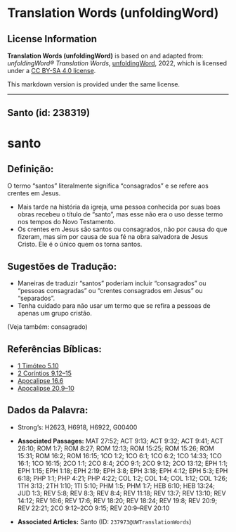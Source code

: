 # Translation Words (unfoldingWord)

## License Information

**Translation Words (unfoldingWord)** is based on and adapted from: _unfoldingWord® Translation Words_, [unfoldingWord](https://unfoldingword.org/utw), 2022, which is licensed under a [CC BY-SA 4.0 license](https://creativecommons.org/licenses/by-sa/4.0/legalcode.en).

This markdown version is provided under the same license.



--------------------------------

## Santo (id: 238319)

santo
=====

Definição:
----------

O termo “santos” literalmente significa “consagrados” e se refere aos crentes em Jesus.

* Mais tarde na história da igreja, uma pessoa conhecida por suas boas obras recebeu o título de “santo”, mas esse não era o uso desse termo nos tempos do Novo Testamento.
* Os crentes em Jesus são santos ou consagrados, não por causa do que fizeram, mas sim por causa de sua fé na obra salvadora de Jesus Cristo. Ele é o único quem os torna santos.

Sugestões de Tradução:
----------------------

* Maneiras de traduzir “santos” poderiam incluir “consagrados” ou “pessoas consagradas” ou “crentes consagrados em Jesus” ou “separados”.
* Tenha cuidado para não usar um termo que se refira a pessoas de apenas um grupo cristão.

(Veja também: consagrado)

Referências Bíblicas:
---------------------

* [1 Timóteo 5\.10](https://ref.ly/1Tim5:10)
* [2 Coríntios 9\.12–15](https://ref.ly/2Cor9:12-2Cor9:15)
* [Apocalipse 16\.6](https://ref.ly/Rev16:6)
* [Apocalipse 20\.9–10](https://ref.ly/Rev20:9-Rev20:10)

Dados da Palavra:
-----------------

* Strong’s: H2623, H6918, H6922, G00400

* **Associated Passages:** MAT 27:52; ACT 9:13; ACT 9:32; ACT 9:41; ACT 26:10; ROM 1:7; ROM 8:27; ROM 12:13; ROM 15:25; ROM 15:26; ROM 15:31; ROM 16:2; ROM 16:15; 1CO 1:2; 1CO 6:1; 1CO 6:2; 1CO 14:33; 1CO 16:1; 1CO 16:15; 2CO 1:1; 2CO 8:4; 2CO 9:1; 2CO 9:12; 2CO 13:12; EPH 1:1; EPH 1:15; EPH 1:18; EPH 2:19; EPH 3:8; EPH 3:18; EPH 4:12; EPH 5:3; EPH 6:18; PHP 1:1; PHP 4:21; PHP 4:22; COL 1:2; COL 1:4; COL 1:12; COL 1:26; 1TH 3:13; 2TH 1:10; 1TI 5:10; PHM 1:5; PHM 1:7; HEB 6:10; HEB 13:24; JUD 1:3; REV 5:8; REV 8:3; REV 8:4; REV 11:18; REV 13:7; REV 13:10; REV 14:12; REV 16:6; REV 17:6; REV 18:20; REV 18:24; REV 19:8; REV 20:9; REV 22:21; 2CO 9:12–2CO 9:15; REV 20:9–REV 20:10
* **Associated Articles:** Santo (ID: `237973@UWTranslationWords`)

